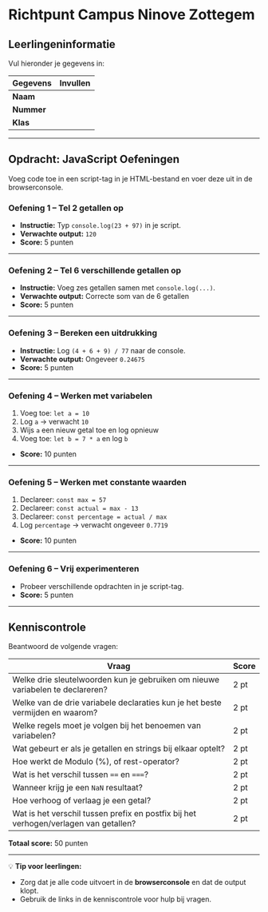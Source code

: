 # Richtpunt Campus Ninove Zottegem
## Leerlingeninformatie

Vul hieronder je gegevens in:

| Gegevens      | Invullen           |
|---------------|------------------|
| **Naam**      |                  |
| **Nummer**    |                  |
| **Klas**      |                  |

---

## Opdracht: JavaScript Oefeningen

Voeg code toe in een script-tag in je HTML-bestand en voer deze uit in de browserconsole.

### Oefening 1 – Tel 2 getallen op
- **Instructie:** Typ `console.log(23 + 97)` in je script.  
- **Verwachte output:** `120`  
- **Score:** 5 punten  

---

### Oefening 2 – Tel 6 verschillende getallen op
- **Instructie:** Voeg zes getallen samen met `console.log(...)`.  
- **Verwachte output:** Correcte som van de 6 getallen  
- **Score:** 5 punten  

---

### Oefening 3 – Bereken een uitdrukking
- **Instructie:** Log `(4 + 6 + 9) / 77` naar de console.  
- **Verwachte output:** Ongeveer `0.24675`  
- **Score:** 5 punten  

---

### Oefening 4 – Werken met variabelen
1. Voeg toe: `let a = 10`  
2. Log `a` → verwacht `10`  
3. Wijs `a` een nieuw getal toe en log opnieuw  
4. Voeg toe: `let b = 7 * a` en log `b`  
- **Score:** 10 punten  

---

### Oefening 5 – Werken met constante waarden
1. Declareer: `const max = 57`  
2. Declareer: `const actual = max - 13`  
3. Declareer: `const percentage = actual / max`  
4. Log `percentage` → verwacht ongeveer `0.7719`  
- **Score:** 10 punten  

---

### Oefening 6 – Vrij experimenteren
- Probeer verschillende opdrachten in je script-tag.  
- **Score:** 5 punten  

---

## Kenniscontrole

Beantwoord de volgende vragen:  

| Vraag | Score |
|-------|-------|
| Welke drie sleutelwoorden kun je gebruiken om nieuwe variabelen te declareren? | 2 pt |
| Welke van de drie variabele declaraties kun je het beste vermijden en waarom? | 2 pt |
| Welke regels moet je volgen bij het benoemen van variabelen? | 2 pt |
| Wat gebeurt er als je getallen en strings bij elkaar optelt? | 2 pt |
| Hoe werkt de Modulo (%), of rest-operator? | 2 pt |
| Wat is het verschil tussen `==` en `===`? | 2 pt |
| Wanneer krijg je een `NaN` resultaat? | 2 pt |
| Hoe verhoog of verlaag je een getal? | 2 pt |
| Wat is het verschil tussen prefix en postfix bij het verhogen/verlagen van getallen? | 2 pt |

**Totaal score:** 50 punten

---

💡 **Tip voor leerlingen:**  
- Zorg dat je alle code uitvoert in de **browserconsole** en dat de output klopt.  
- Gebruik de links in de kenniscontrole voor hulp bij vragen.
